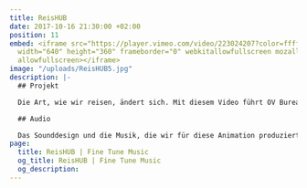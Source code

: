 ```yaml
---
title: ReisHUB
date: 2017-10-16 21:30:00 +02:00
position: 11
embed: <iframe src="https://player.vimeo.com/video/223024207?color=ffffff&title=0&byline=0&portrait=0"
  width="640" height="360" frameborder="0" webkitallowfullscreen mozallowfullscreen
  allowfullscreen></iframe>
image: "/uploads/ReisHUB5.jpg"
description: |-
  ## Projekt

  Die Art, wie wir reisen, ändert sich. Mit diesem Video führt OV Bureau Q-link ReisHUBs ein, ein Netzwerk in Groningen und Drenthe, um Reisen zu erleichtern.

  ## Audio

  Das Sounddesign und die Musik, die wir für diese Animation produziert haben, gehen Hand in Hand: eine dynamische, farbenfrohe Klangbasis, die die frische Stimme ohne ohne Ablenkung unterstützt.
page:
  title: ReisHUB | Fine Tune Music
  og_title: ReisHUB | Fine Tune Music
  og_description: 
---
```


